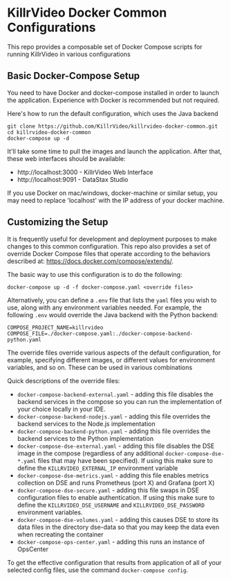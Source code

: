 # KillrVideo Docker Common Configurations

This repo provides a composable set of Docker Compose scripts for running KillrVideo in various configurations

## Basic Docker-Compose Setup

You need to have Docker and docker-compose installed in order to launch the application. Experience with Docker is 
recommended but not required.

Here's how to run the default configuration, which uses the Java backend

```
git clone https://github.com/KillrVideo/killrvideo-docker-common.git 
cd killrvideo-docker-common
docker-compose up -d
```
It'll take some time to pull the images and launch the application. After that, these web interfaces should be available:

* http://localhost:3000 - KillrVideo Web Interface
* http://localhost:9091 - DataStax Studio 

If you use Docker on mac/windows, docker-machine or similar setup, you may need to replace 'localhost' with the IP 
address of your docker machine.

## Customizing the Setup

It is frequently useful for development and deployment purposes to make changes to this common configuration. This repo
also provides a set of override Docker Compose files that operate according to the behaviors described at:
https://docs.docker.com/compose/extends/.

The basic way to use this configuration is to do the following:

```
docker-compose up -d -f docker-compose.yaml <override files> 
```

Alternatively, you can define a `.env` file that lists the `yaml` files you wish to use, along with any environment 
variables needed. For example, the following `.env` would override the Java backend with the Python backend:

```
COMPOSE_PROJECT_NAME=killrvideo
COMPOSE_FILE=./docker-compose.yaml:./docker-compose-backend-python.yaml
```

The override files override various aspects of the default configuration, for example, specifying different images, or
different values for environment variables, and so on. These can be used in various combinations

Quick descriptions of the override files:

* `docker-compose-backend-external.yaml` - adding this file disables the backend services in the compose so you can
run the implementation of your choice locally in your IDE.
* `docker-compose-backend-nodejs.yaml` - adding this file overrides the backend services to the Node.js implementation
* `docker-compose-backend-python.yaml` - adding this file overrides the backend services to the Python implementation
* `docker-compose-dse-external.yaml` - adding this file disables the DSE image in the compose (regardless of any 
additional `docker-compose-dse-*.yaml` files that may have been specified). If using this make sure to define the 
`KILLRVIDEO_EXTERNAL_IP` environment variable
* `docker-compose-dse-metrics.yaml` - adding this file enables metrics collection on DSE and runs Prometheus (port X) 
and Grafana (port X)
* `docker-compose-dse-secure.yaml` - adding this file swaps in DSE configuration files to enable authentication. If using 
this make sure to define the `KILLRVIDEO_DSE_USERNAME` and `KILLRVIDEO_DSE_PASSWORD` environment variables.
* `docker-compose-dse-volumes.yaml` - adding this causes DSE to store its data files in the directory dse-data so that
you may keep the data even when recreating the container
* `docker-compose-ops-center.yaml` - adding this runs an instance of OpsCenter

To get the effective configuration that results from application of all of your selected config files, use
the command `docker-compose config`.